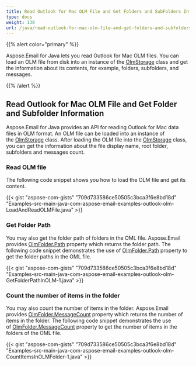 ```yaml
---
title: Read Outlook for Mac OLM File and Get Folders and SubFolders Information
type: docs
weight: 130
url: /java/read-outlook-for-mac-olm-file-and-get-folders-and-subfolders-information/
---
```


{{% alert color="primary" %}} 

Aspose.Email for Java lets you read Outlook for Mac OLM files. You can load an OLM file from disk into an instance of the [OlmStorage](https://reference.aspose.com/email/java/com.aspose.email/olmstorage/) class and get the information about its contents, for example, folders, subfolders, and messages.

{{% /alert %}} 

## **Read Outlook for Mac OLM File and Get Folder and Subfolder Information**

Aspose.Email for Java provides an API for reading Outlook for Mac data files in OLM format. An OLM file can be loaded into an instance of the [OlmStorage](https://reference.aspose.com/email/java/com.aspose.email/olmstorage/) class. After loading the OLM file into the [OlmStorage](https://reference.aspose.com/email/java/com.aspose.email/olmstorage/) class, you can get the information about the file display name, root folder, subfolders and messages count.

### **Read OLM file**

The following code snippet shows you how to load the OLM file and get its content.

{{< gist "aspose-com-gists" "709d733586ce50505c3bca3f6e8bd18d" "Examples-src-main-java-com-aspose-email-examples-outlook-olm-LoadAndReadOLMFile.java" >}}

### **Get Folder Path**

You may also get the folder path of folders in the OML file. Aspose.Email provides [OlmFolder.Path](https://reference.aspose.com/email/java/com.aspose.email/olmfolder/#getPath--) property which returns the folder path. The following code snippet demonstrates the use of [OlmFolder.Path](https://reference.aspose.com/email/java/com.aspose.email/olmfolder/#getPath--) property to get the folder paths in the OML file.

{{< gist "aspose-com-gists" "709d733586ce50505c3bca3f6e8bd18d" "Examples-src-main-java-com-aspose-email-examples-outlook-olm-GetFolderPathInOLM-1.java" >}}

### **Count the number of items in the folder**

You may also count the number of items in the folder. Aspose.Email provides [OlmFolder.MessageCount](https://reference.aspose.com/email/java/com.aspose.email/olmfolder/#getMessageCount--) property which returns the number of items in the folder. The following code snippet demonstrates the use of [OlmFolder.MessageCount](https://reference.aspose.com/email/java/com.aspose.email/olmfolder/#getMessageCount--) property to get the number of items in the folders of the OML file.

{{< gist "aspose-com-gists" "709d733586ce50505c3bca3f6e8bd18d" "Examples-src-main-java-com-aspose-email-examples-outlook-olm-CountItemsInOLMFolder-1.java" >}}

